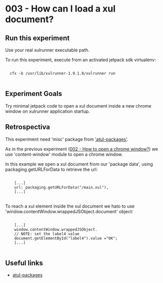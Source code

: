 # 003 - How can I load a xul document? #

## Run this experiment ##

<span class="aside">
Use your real xulrunner executable path.
</span>

To run this experiment, execute from an activated jetpack sdk virtualenv:

<pre>
<code>
  cfx -b /usr/lib/xulrunner-1.9.1.8/xulrunner run
</code>
</pre>

## Experiment Goals ##

Try minimal jetpack code to open a xul document inside a new chrome window on xulrunner application startup.

## Retrospectiva ##

This experiment need 'misc' package from ['atul-packages'](http://hg.mozilla.org/users/avarma_mozilla.com/atul-packages/).

As in the previous experiment ([002 - How to open a chrome window?](#package/002-open-chromewindow)) we use 'content-window'
module to open a chrome window.

In this example we open a xul document from our 'package data', using packaging.getURLForData to retrieve the url: 
<pre>
<code>
    [...]
    url: packaging.getURLForData("/main.xul"),
    [...]
</code>
</pre>

To reach a xul element inside the xul document we hato to use 'window.contentWindow.wrappedJSObject.document' object:
<pre>
<code>
    [...]
    window.contentWindow.wrappedJSObject.
	// NOTE: set the label4 value
	document.getElementById("label4").value ="OK"; 
    [...]
</code>
</pre>

## Useful links ##

 * [atul-packages](http://hg.mozilla.org/users/avarma_mozilla.com/atul-packages/)
